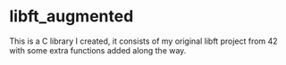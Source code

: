 # libft_augmented
This is a C library I created, it consists of my original libft project from 42 with some extra functions added along the way.
